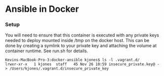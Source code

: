 # Ansible in Docker

### Setup

You will need to ensure that this container is executed with any private keys
needed to deploy mounted inside /tmp on the docker host. This can be done by
creating a symlink to your private key and attaching the volume at container
runtime. See run.sh for details.

```
Kevins-MacBook-Pro-3:docker-ansible kjones$ ls -l .vagrant.d/
lrwxr-xr-x   1 kjones  staff   45 Nov 26 10:59 insecure_private.key@ -> /Users/kjones/.vagrant.d/insecure_private_key
```
